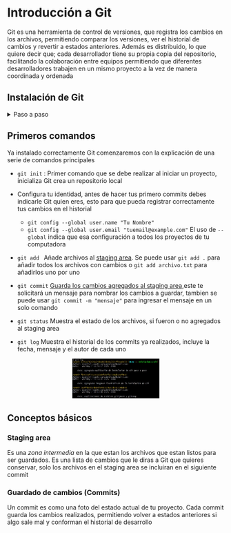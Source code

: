 # Introducción a Git
Git es una herramienta de control de versiones, que registra los cambios en los archivos, permitiendo comparar los versiones, ver el historial de cambios y revertir a estados anteriores. Además es distribuido, lo que quiere decir que; cada desarrollador tiene su propia copia del repositorio, facilitando la colaboración entre equipos permitiendo que diferentes desarrolladores trabajen en un mismo proyecto a la vez de manera coordinada y ordenada

## Instalación de Git
<details>
<Summary> Paso a paso </Summary>

La descarga se debe realizar desde la página oficial de [Git](https://git-scm.com/downloads) y elige la versión dependiendo de tu sistema operativo </br>
Luego de descargar, ejecuta el archivo y comenzamos con la instalación </br>

1. Como primer paso debemos leer y aceptar la licencia 
<div align="center">
  <img src="assets/images/introduccion/1-int.jpg" alt="Captura" width="40%"/>
</div>

2. Elegimos el directorio en el que será instalado (recomendado dejar el valor predetermminado)
<div align="center">
  <img src="assets/images/introduccion/2-int.jpg" alt="Captura" width="40%"/>
</div>

3. Instalación de componentes (recomendado dejar el valor predetermminado)
<div align="center">
  <img src="assets/images/introduccion/3-int.jpg" alt="Captura" width="40%"/>
</div>

4. Elegit el editor de texto para Git (recomendado dejar el valor predetermminado)
<div align="center">
  <img src="assets/images/introduccion/4-int.jpg" alt="Captura" width="40%"/>
</div>

5. Selecciona el nombre de la rama inicial (por defecto es ‘master’, pero puedes cambiarlo a ‘main’ al crear un nuevo repositorio)
<div align="center">
  <img src="assets/images/introduccion/5-int.jpg" alt="Captura" width="40%"/>
</div>

6. Ajustar el entorno de ejecución de Git (recomendado dejar el valor predetermminado, permitiendo ejecutar Git desde otras terminales de comando)
<div align="center">
  <img src="assets/images/introduccion/6-int.jpg" alt="Captura" width="40%"/>
</div>

7. Elegir la Shell que usará Git (recomendado dejar el valor predetermminado)
<div align="center">
  <img src="assets/images/introduccion/7-int.jpg" alt="Captura" width="40%"/>
</div>

8. Elección del backend de transporte HTTPS (recomendado dejar el valor predetermminado)
<div align="center">
  <img src="assets/images/introduccion/8-int.jpg" alt="Captura" width="40%"/>
</div>

9. Cada sistema operativo tiene una manera diferente de representar los finales de linea (CRLF y LF), se recomienda dejar marcada la opción por defecto para asegurar que no haya errores por diferencias de formatos entre sistemas operativos
<div align="center">
  <img src="assets/images/introduccion/9-int.jpg" alt="Captura" width="40%"/>
</div>

10. Elegir el emulador de terminal para Git Bash(recomendado dejar el valor predetermminado)
<div align="center">
  <img src="assets/images/introduccion/10-int.jpg" alt="Captura" width="40%"/>
</div>

11. Elegir el comportamiento de Git cuando se realice un 'pull' (recomendado dejar el valor predetermminado)
<div align="center">
  <img src="assets/images/introduccion/11-int.jpg" alt="Captura" width="40%"/>
</div>

12. Elegir el manejador de credenciales (recomendado dejar el valor predetermminado)
<div align="center">
  <img src="assets/images/introduccion/12-int.jpg" alt="Captura" width="40%"/>
</div>

13. Configuraciones extra (recomendado dejar el valor predetermminado)
<div align="center">
  <img src="assets/images/introduccion/13-int.jpg" alt="Captura" width="40%"/>
</div>

14. Configurar opciones experimentales (No marques ninguna casilla a menos que sepas exactamente qué hacen y por qué las necesitas)
<div align="center">
  <img src="assets/images/introduccion/14-int.jpg" alt="Captura" width="40%"/>
</div>

15. Continuando se instalará Git con las opciones elegidas
<div align="center">
  <img src="assets/images/introduccion/15-int.jpg" alt="Captura" width="40%"/>
</div>

16. Terminada la instalación se mostrará un panel indicando que la instalación ha sido completada correctamente
<div align="center">
  <img src="assets/images/introduccion/16-int.jpg" alt="Captura" width="40%"/>
</div>

17. Por último se debe corroborar la instalación abriendo una nueva terminal (CMD o PowerShell en el caso de Windows) y ejecutando el comando `git --version` , mostrando la versión de Git que se instaló
<div align="center">
  <img src="assets/images/introduccion/17-int.jpg" alt="Captura" width="40%"/>
</div>
</details>


## Primeros comandos

Ya instalado correctamente Git comenzaremos con la explicación de una serie de comandos principales

- `git init` : Primer comando que se debe realizar al iniciar un proyecto, inicializa Git crea un repositorio local
- Configura tu identidad, antes de hacer tus primero commits debes indicarle Git quien eres, esto para que pueda registrar correctamente tus cambios en el historial
    + `git config --global user.name "Tu Nombre"`
    + `git config --global user.email "tuemail@example.com"`
    El uso de `--global` indica que esa configuración a todos los proyectos de tu computadora

- `git add ` Añade archivos al [staging area](#staging-area). Se puede usar `git add .` para añadir todos los archivos con cambios o `git add archivo.txt` para añadirlos uno por uno
- `git commit` [Guarda los cambios agregados al staging area](#guardado-de-cambios-commits),este te solicitará un mensaje para nombrar los cambios a guardar, tambien se puede usar `git commit -m "mensaje"` para ingresar el mensaje en un solo comando 
- `git status` Muestra el estado de los archivos, si fueron o no agregados al staging area
- `git log` Muestra el historial de los commits ya realizados, incluye la fecha, mensaje y el autor de cada uno
<div align="center">
  <img src="assets/images/comandos-conceptos-basicos/git-log.jpg" alt="Captura" width="40%"/>
</div>
</details>

## Conceptos básicos 

### Staging area
Es una *zona intermedia* en la que estan los archivos que estan listos para ser guardados. Es una lista de cambios que le diras a Git que quieres conservar, solo los archivos en el staging area se incluiran en el siguiente commit

### Guardado de cambios (Commits)
Un commit es como una foto del estado actual de tu proyecto. Cada commit guarda los cambios realizados, permitiendo volver a estados anteriores si algo sale mal y conforman el historial de desarrollo 

